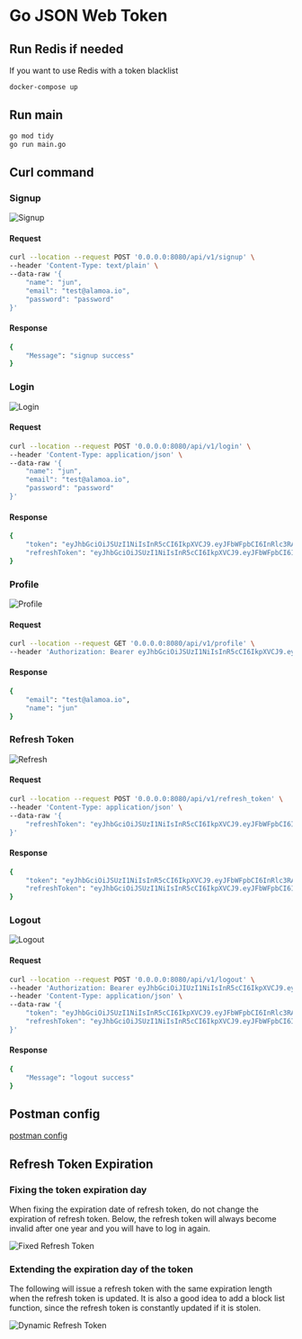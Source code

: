 # Go JSON Web Token

##  Run Redis if needed

If you want to use Redis with a token blacklist

```bash
docker-compose up
```

## Run main

```bash
go mod tidy
go run main.go
```


## Curl command

### Signup

![Signup](./docs/signup.png)

#### Request
```bash
curl --location --request POST '0.0.0.0:8080/api/v1/signup' \
--header 'Content-Type: text/plain' \
--data-raw '{
    "name": "jun",
    "email": "test@alamoa.io",
    "password": "password"
}'
```
#### Response

```bash
{
    "Message": "signup success"
}
```

### Login

![Login](./docs/login.png)

#### Request

```bash
curl --location --request POST '0.0.0.0:8080/api/v1/login' \
--header 'Content-Type: application/json' \
--data-raw '{
    "name": "jun",
    "email": "test@alamoa.io",
    "password": "password"
}'
```

#### Response

```bash
{
    "token": "eyJhbGciOiJSUzI1NiIsInR5cCI6IkpXVCJ9.eyJFbWFpbCI6InRlc3RAYWxhbW9hLmlvIiwiYXVkIjoiaHR0cHM6Ly9hcGkuYWxhbW9hLmlvIiwiZXhwIjoxNzAzNzA4MDQ1LCJpYXQiOjE3MDM3MDc5ODUsImlzcyI6Imh0dHBzOi8vaWRwLmFsYW1vYS5pbyIsInN1YiI6IkFjY2Vzc1Rva2VuIn0.Qdn9o8evufrjkb4izNhBJEGQyWIrnJ0rCbIOlgK-yp4FVpHavgoZOEhWTYt64vig9yTALZ6PF_vvwmnUk-TH68OaBQQuPXFK2g4aGIauf1-cR2_QKbf3ut8DvFD0ZFQfClCv84Y1cBvtAGXJd8BoqBVUjE3cNPD9GFRZUdM7ElSK_8nlVVc0VzQO3-17RbzBk2SWGtvAvLiSCuHL3Xbhvqwo6AVsFNw4LfqaKQiaa26coeKSnEYslMEIDnFt4etryoOpPsAc2jwu3KjwxfR8U3CGxRqt-2N1F4_JcIkdoY17ROaRxZx21JibFRL2-Ch1MK7gxvZ-7UlWBhuk8VuHow",
    "refreshToken": "eyJhbGciOiJSUzI1NiIsInR5cCI6IkpXVCJ9.eyJFbWFpbCI6InRlc3RAYWxhbW9hLmlvIiwiYXVkIjoiaHR0cHM6Ly9hcGkuYWxhbW9hLmlvIiwiZXhwIjoxNzAzNzExNTg1LCJqdGkiOiJlMzg1MGJkMi1hYzhkLTRjOTItODY0MS05NDgxOTc0MGQ4NTciLCJpYXQiOjE3MDM3MDc5ODUsImlzcyI6Imh0dHBzOi8vaWRwLmFsYW1vYS5pbyIsInN1YiI6IkFjY2Vzc1Rva2VuIn0.G78kV1gk79fB4eAWNBRRMvu8o6iHdoP1V3RtUWg1pes3HSObrK1hrIdxrzMui8knN7i54w0a3cHhdHoW9zdFdu3QERKdmlJUsYmPPbitrfNAZs2dh--oOrYdrDIRA6d0nrnXcbPwRDUk5AoP2or7aw-ZwkwLEG-tJaEXTMomVBYYNTkqkLljlHM7PoOjs85jdFaXBmsnZGqnMpKtbBPXnWv3uiuISSSxjSH8rZH20iuhMFyoKUlw4qdayg4ejahOXV25sKgd5UfyFiapIbC8uf5lyA9iMGVRcqdeFzWO1bg0sADAjwg_gRt9nWHUggatkMaIjoRK8FW0qdO8-ROxgQ"
}
```

### Profile

![Profile](./docs/profile.png)

#### Request
```bash
curl --location --request GET '0.0.0.0:8080/api/v1/profile' \
--header 'Authorization: Bearer eyJhbGciOiJSUzI1NiIsInR5cCI6IkpXVCJ9.eyJFbWFpbCI6InRlc3RAYWxhbW9hLmlvIiwiYXVkIjoiaHR0cHM6Ly9hcGkuYWxhbW9hLmlvIiwiZXhwIjoxNzAzNzA4MTI3LCJpYXQiOjE3MDM3MDgwNjcsImlzcyI6Imh0dHBzOi8vaWRwLmFsYW1vYS5pbyIsInN1YiI6IkFjY2Vzc1Rva2VuIn0.eudAhqCDaZWyyp8C1P-mQNlUqF5G4P7xe_vNCrKg8175kse51TTrDCzoBMpkrBrCIvU09vpHoXZZbDpkKlId_U9dNjfPQuDaK1fkrrBvvqENjYe_a9KdIhVXBaStr4_CGryTraYgKMqcE-xaDCYW0WvbAV6sdu4AS4Nx-D_Wl8au7XMfAyfSDsm8szwHMmgDu2L1NBSSbU8rzM_vVRoPTsRnG7w9q44h-eBw03KwK1hKg9qcfIKoUM334cOqn7YM1wE2z0sd-42CoLPbrARyrzbIIK-p-aap2tKrfLF2tGw6Xim9J7k41uSveulILBmCnhqUX7xSTQ6Qo9sp9NV4-g'``
```

#### Response

```bash
{
    "email": "test@alamoa.io",
    "name": "jun"
}
```

###  Refresh Token

![Refresh](./docs/refresh.png)

#### Request

```bash
curl --location --request POST '0.0.0.0:8080/api/v1/refresh_token' \
--header 'Content-Type: application/json' \
--data-raw '{
    "refreshToken": "eyJhbGciOiJSUzI1NiIsInR5cCI6IkpXVCJ9.eyJFbWFpbCI6InRlc3RAYWxhbW9hLmlvIiwiYXVkIjoiaHR0cHM6Ly9hcGkuYWxhbW9hLmlvIiwiZXhwIjoxNzAzNzExODMzLCJqdGkiOiJmNmJiMjM2ZS00NWFkLTQ0MDgtOWE4Zi1mNDU4ZDQ0MDcxZDgiLCJpYXQiOjE3MDM3MDgyMzMsImlzcyI6Imh0dHBzOi8vaWRwLmFsYW1vYS5pbyIsInN1YiI6IkFjY2Vzc1Rva2VuIn0.HzjoOoe7FJrW6QLUvQHEIlXxSrYnGcCExTmxA_MyXMrQt8e8jCKN8lTEMERg037XMql3rwoly4arf2DVHroFGE1A8W8Dmq4Z8_1nWVhlxFzKo5zT8verCVtoyJ5PXOPiqjkToRZQXARwUOeSqkZwM_3fX587lLMVOK6PXDGskG4vxPStYOnl3-wPZqybPAyAQcNzfgkpSOMc9d_GSrviZok0iRPD8h7vvERtRfyl5mP9qb20cOS8Nog8GWdGEs_Pe7skuh5z3992MSjd_UEkHIWWlz1uGApDMsHqDrG-JZfb0mQiAUJ8Wny4-FbpkylFuLOLGNDyrwR24ZkL13vCrA"
}'
```

#### Response

```bash
{
    "token": "eyJhbGciOiJSUzI1NiIsInR5cCI6IkpXVCJ9.eyJFbWFpbCI6InRlc3RAYWxhbW9hLmlvIiwiYXVkIjoiaHR0cHM6Ly9hcGkuYWxhbW9hLmlvIiwiZXhwIjoxNzAzNzA4MzEyLCJpYXQiOjE3MDM3MDgyNTIsImlzcyI6Imh0dHBzOi8vaWRwLmFsYW1vYS5pbyIsInN1YiI6IkFjY2Vzc1Rva2VuIn0.J7UOuAeCmr-ySAlw8jGzYV2-_WIWuQLR0bgkw1S9Qxec16qtgGzGWA5hY-f_qPAtbikvvKfieBTWn3g2bNb5AlnC9o7Sh4gDyBkJ_TYU_4LblNReb_g61HDFg2OYWWaWVcmuo-l-KLaVWEVWJLvZt-bF_RflCTyA24YiNvJ4mu0N_a_HRvz9ILju8tFoabzqsn7arVnCgzYIFBJT_gXg21BYPgXiaToea5wLY6rfuInPVkYmqLrlSKGaucCQqvgsyaJgbcOXkGwscBq_5rGDcYtPvOwAg253tD6wTFdecKJe37aJ-O72vs03zpBONkCPWW59nRUvWnTajqXiAYlBBA",
    "refreshToken": "eyJhbGciOiJSUzI1NiIsInR5cCI6IkpXVCJ9.eyJFbWFpbCI6InRlc3RAYWxhbW9hLmlvIiwiYXVkIjoiaHR0cHM6Ly9hcGkuYWxhbW9hLmlvIiwiZXhwIjoxNzAzNzExODMzLCJqdGkiOiI2ZjhhOWM2OC1mODIzLTQxNzMtODQwMi05NmIxMWE1MGEzYjIiLCJpYXQiOjE3MDM3MDgyNTIsImlzcyI6Imh0dHBzOi8vaWRwLmFsYW1vYS5pbyIsInN1YiI6IkFjY2Vzc1Rva2VuIn0.ZPlVOgr-GTC9VW3E62zoRPrlra_F4zbvoiqF-2WuHaboirTU3Q-EX9u5ODYltY9Q_09EYlNZByLqBydQPBQ4XOChIXT_zjKjEq8wYL2To3PnAUOAtjfugsl2A0NtI66DwM0jkF21Bnplv1zkCkPFVlMjgU5yZFZqoEpP94kr_yuMJQhyhvF3enXzVeC8ev4TmCDebuuF5r8U5kEpKr2CabWFqf07aXlrH8va2JbNI3FLuZNgYcZhbdPpy0ZcuL6jtxJswytzFD8oMIsYFLoFozl9u0wsWUs9MTsd21w2dgcv6HeRi8YFfpl50HUUOTS7gwtWz5KqSmqL1td4nKyGQw"
}
```

###  Logout

![Logout](./docs/logout.png)

#### Request

```bash
curl --location --request POST '0.0.0.0:8080/api/v1/logout' \
--header 'Authorization: Bearer eyJhbGciOiJIUzI1NiIsInR5cCI6IkpXVCJ9.eyJFbWFpbCI6InNha2FpanVuc29jY2VyQGdtYWlsLmNvbSIsImV4cCI6MTcwMzQ4ODkyNSwiaXNzIjoiQXV0aFNlcnZpY2UifQ.czZGRRK1-EO9_Gy65FdMkAXTPwJpcQw-uRjwJoFr_Gc' \
--header 'Content-Type: application/json' \
--data-raw '{
    "token": "eyJhbGciOiJSUzI1NiIsInR5cCI6IkpXVCJ9.eyJFbWFpbCI6InRlc3RAYWxhbW9hLmlvIiwiYXVkIjoiaHR0cHM6Ly9hcGkuYWxhbW9hLmlvIiwiZXhwIjoxNzAzNjQzNjE0LCJpYXQiOjE3MDM2NDM1NTQsImlzcyI6Imh0dHBzOi8vaWRwLmFsYW1vYS5pbyIsInN1YiI6IkFjY2Vzc1Rva2VuIn0.eGafi413sjONz_RhXaUsHlGV8-x1e32tw6QYYj4rM_cS-DEnaLu0P1A13Bf2eH5VCdkGIObZpPXauWts4C2NWqnOGtTTxj4dGdkOnoRB_a6rKqvODk0hNq-blZvpdJAgANRmprRvbYziZvYXmYTEu9yH904o_xW6YvBEboPBAhX244eLrUREaCxzXdjwKtQ2oXhH5wUcRVe6Z6wpo2EBZXe1JVlY9JGU6aO3P8tVYQsL9ou0dyD6nUAMZ6CS38ltVCJbAORhNR8xZKAqG_7uy75xOX24tuZgR6CzdnNu1r6qTezvghfrChmeaCmLt4jVR3vx9ZNLy6tc9EdAIzyJBA",
    "refreshToken": "eyJhbGciOiJSUzI1NiIsInR5cCI6IkpXVCJ9.eyJFbWFpbCI6InRlc3RAYWxhbW9hLmlvIiwiYXVkIjoiaHR0cHM6Ly9hcGkuYWxhbW9hLmlvIiwiZXhwIjoxNzAzNjQ3MTU0LCJqdGkiOiI3YTcyNTM1ZS1lZmZkLTRmMzgtYjUxMy05NzZiNTExMTg4YzAiLCJpYXQiOjE3MDM2NDM1NTQsImlzcyI6Imh0dHBzOi8vaWRwLmFsYW1vYS5pbyIsInN1YiI6IkFjY2Vzc1Rva2VuIn0.VVq2tFyp7yml18aCkVknnLX85dhPw1buMNAHLElHxziCSUJ0srkCNj11m4OLxW-f3qzJX6xjwVQ5m6oZUy14aTKKUrjT1ifM9_c6_jkIpSnAA3x17QKLlLzytE2cuQfagliRBffa7njZ-QhjwFuPoPsE2w5AqoQacuTt2wUFRSV2p2tzlklz6vhbUHWRGJjNLyZOSxFaydGw8vPatj860dBRh1mcXOLDMSzE90tEvKL-k1mBeUg-qaQIeVtkvY5nr5RrVL3JrQf9_ztsL1I_sXisj-rr_RetMR8Jg7Q_v7Aj2T8pEw2uCoW5dFImRN8ATj7uJXgcamynfoFuLbsW2w"
}'
```

#### Response

```bash
{
    "Message": "logout success"
}
```

## Postman config

[postman config](docs/json_web_token.postman_collection.json)

## Refresh Token Expiration

### Fixing the token expiration day

When fixing the expiration date of refresh token, do not change the expiration of refresh token. 
Below, the refresh token will always become invalid after one year and you will have to log in again.

![Fixed Refresh Token](./docs/refresh_token1.png)

### Extending the expiration day of the token

The following will issue a refresh token with the same expiration length when the refresh token is updated. 
It is also a good idea to add a block list function, since the refresh token is constantly updated if it is stolen.

![Dynamic Refresh Token](./docs/refresh_token2.png)
